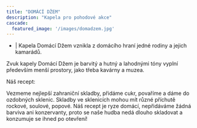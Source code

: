 ```yaml
---
title: "DOMÁCÍ DŽEM"
description: "Kapela pro pohodové akce"
cascade:
  featured_image: '/images/domadzem.jpg'
---
```

- |
Kapela Domácí Džem vznikla z domácího hraní jedné rodiny a jejich kamarádů. 

Zvuk kapely Domácí Džem je barvitý a hutný a lahodnými tóny vyplní především menší prostory, jako třeba kavárny a muzea.

Náš recept:

Vezmeme nejlepší zahraniční skladby, přidáme cukr, povaříme a dáme do ozdobných sklenic. Skladby ve sklenicích mohou mít různé příchutě rockové, soulové, popové. 
Náš recept je ryze domácí, nepřidáváme žádná barviva ani konzervanty, proto se naše hudba nedá dlouho skladovat a konzumuje se ihned po otevření!
